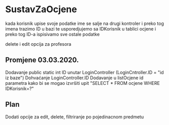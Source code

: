 # SustavZaOcjene
kada korisnik upise svoje podatke ime se salje na drugi kontroler
i preko tog imena trazimo ID u bazi te usporedjujemo sa IDKorisnik u 
tablici ocjene i preko tog ID-a ispisivamo sve ostale podatke

delete i edit opcija za profesora

## Promjene 03.03.2020.

Dodavanje public static int ID unutar LoginController (LoginCntroller.ID = "id iz baze")
Dohvaćanje LoginController.ID
Dodavanje u listOcjene id parametra kako bi se mogao izvršiti upit "SELECT * FROM ocjene WHERE IDKorisnik=?"
 ## Plan
 
 Dodati opcije za edit, delete, filtriranje po pojedinacnom predmetu
